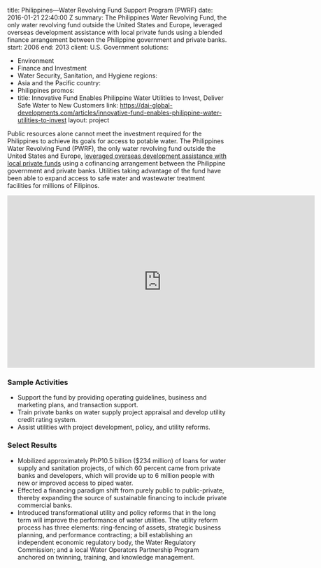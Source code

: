 
title: Philippines—Water Revolving Fund Support Program (PWRF)
date: 2016-01-21 22:40:00 Z
summary: The Philippines Water Revolving Fund, the only water revolving fund outside
  the United States and Europe, leveraged overseas development assistance with local
  private funds using a blended finance arrangement between the Philippine government
  and private banks.
start: 2006
end: 2013
client: U.S. Government
solutions:
- Environment
- Finance and Investment
- Water Security, Sanitation, and Hygiene
regions:
- Asia and the Pacific
country:
- Philippines
promos:
- title: Innovative Fund Enables Philippine Water Utilities to Invest, Deliver Safe
    Water to New Customers
  link: https://dai-global-developments.com/articles/innovative-fund-enables-philippine-water-utilities-to-invest
layout: project


Public resources alone cannot meet the investment required for the Philippines to achieve its goals for access to potable water. The Philippines Water Revolving Fund (PWRF), the only water revolving fund outside the United States and Europe, [leveraged overseas development assistance with local private funds](http://dai-global-developments.com/articles/innovative-fund-enables-philippine-water-utilities-to-invest?utm_source=daidotcom) using a cofinancing arrangement between the Philippine government and private banks. Utilities taking advantage of the fund have been able to expand access to safe water and wastewater treatment facilities for millions of Filipinos.

<iframe allowfullscreen="" frameborder="0" height="395" mozallowfullscreen="" src="https://player.vimeo.com/video/37755989?title=0&amp;byline=0&amp;portrait=0" webkitallowfullscreen="" width="703"></iframe>

### Sample Activities

* Support the fund by providing operating guidelines, business and marketing plans, and transaction support.
* Train private banks on water supply project appraisal and develop utility credit rating system.
* Assist utilities with project development, policy, and utility reforms.

### Select Results

* Mobilized approximately PhP10.5 billion ($234 million) of loans for water supply and sanitation projects, of which 60 percent came from private banks and developers, which will provide up to 6 million people with new or improved access to piped water.
* Effected a financing paradigm shift from purely public to public-private, thereby expanding the source of sustainable financing to include private commercial banks.
* Introduced transformational utility and policy reforms that in the long term will improve the performance of water utilities. The utility reform process has three elements: ring-fencing of assets, strategic business planning, and performance contracting; a bill establishing an independent economic regulatory body, the Water Regulatory Commission; and a local Water Operators Partnership Program anchored on twinning, training, and knowledge management.
